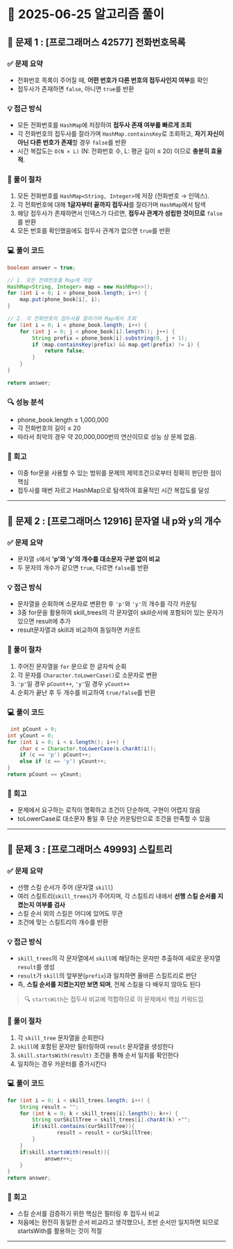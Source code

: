 # 🧠 2025-06-25 알고리즘 풀이

## 📌 문제 1 : [프로그래머스 42577] 전화번호목록

### ✅ 문제 요약
- 전화번호 목록이 주어질 때, **어떤 번호가 다른 번호의 접두사인지 여부**를 확인
- 접두사가 존재하면 `false`, 아니면 `true`를 반환


### 💡 접근 방식
- 모든 전화번호를 `HashMap`에 저장하여 **접두사 존재 여부를 빠르게 조회**
- 각 전화번호의 접두사를 잘라가며 `HashMap.containsKey`로 조회하고, **자기 자신이 아닌 다른 번호가 존재**할 경우 `false`를 반환
- 시간 복잡도는 `O(N × L)` (N: 전화번호 수, L: 평균 길이 ≤ 20) 이므로 **충분히 효율적**.

### 👣 풀이 절차

1. 모든 전화번호를 `HashMap<String, Integer>`에 저장 (전화번호 → 인덱스).
2. 각 전화번호에 대해 **1글자부터 끝까지 접두사**를 잘라가며 `HashMap`에서 탐색
3. 해당 접두사가 존재하면서 인덱스가 다르면, **접두사 관계가 성립한 것이므로** `false`를 반환
4. 모든 번호를 확인했음에도 접두사 관계가 없으면 `true`를 반환


### 💻 풀이 코드
```java
boolean answer = true;

// 1. 모든 전화번호를 Map에 저장
HashMap<String, Integer> map = new HashMap<>();
for (int i = 0; i < phone_book.length; i++) {
    map.put(phone_book[i], i);
}

// 2. 각 전화번호의 접두사를 잘라가며 Map에서 조회
for (int i = 0; i < phone_book.length; i++) {
    for (int j = 0; j < phone_book[i].length(); j++) {
        String prefix = phone_book[i].substring(0, j + 1);
        if (map.containsKey(prefix) && map.get(prefix) != i) {
            return false;
        }
    }
}

return answer;
```

### 🔍 성능 분석
- phone_book.length ≤ 1,000,000
- 각 전화번호의 길이 ≤ 20
- 따라서 최악의 경우 약 20,000,000번의 연산이므로 성능 상 문제 없음.

### 🔁 회고

- 이중 for문을 사용할 수 있는 범위를 문제의 제약조건으로부터 정확히 판단한 점이 핵심
- 접두사를 매번 자르고 HashMap으로 탐색하여 효율적인 시간 복잡도를 달성



---

## 📌 문제 2 :  [프로그래머스 12916] 문자열 내 p와 y의 개수

### ✅ 문제 요약
- 문자열 `s`에서 **'p'와 'y'의 개수를 대소문자 구분 없이 비교**
- 두 문자의 개수가 같으면 `true`, 다르면 `false`를 반환

### 💡 접근 방식
- 문자열을 순회하며 소문자로 변환한 후 `'p'`와 `'y'`의 개수를 각각 카운팅
- 3중 for문을 활용하여 skill_trees의 각 문자열이 skill순서에 포함되어 있는 문자가 있으면 result에 추가
- result문자열과 skill과 비교하여 동일하면 카운트



### 👣 풀이 절차

1. 주어진 문자열을 `for` 문으로 한 글자씩 순회
2. 각 문자를 `Character.toLowerCase()`로 소문자로 변환
3. `'p'`일 경우 `pCount++`, `'y'`일 경우 `yCount++` 
4. 순회가 끝난 후 두 개수를 비교하여 `true/false`를 반환

### 💻 풀이 코드
```java
 int pCount = 0;
int yCount = 0;
for (int i = 0; i < s.length(); i++) {
    char c = Character.toLowerCase(s.charAt(i));
    if (c == 'p') pCount++;
    else if (c == 'y') yCount++;
}
return pCount == yCount;
```

### 🔁 회고
- 문제에서 요구하는 로직이 명확하고 조건이 단순하여, 구현이 어렵지 않음
- toLowerCase로 대소문자 통일 후 단순 카운팅만으로 조건을 만족할 수 있음

---


## 📌 문제 3 :  [프로그래머스 49993] 스킬트리 

### ✅ 문제 요약
- 선행 스킬 순서가 주어 (문자열 `skill`)
- 여러 스킬트리(`skill_trees`)가 주어지며, 각 스킬트리 내에서 **선행 스킬 순서를 지켰는지 여부를 검사**
- 스킬 순서 외의 스킬은 어디에 있어도 무관
- 조건에 맞는 스킬트리의 개수를 반환


### 💡 접근 방식
- `skill_trees`의 각 문자열에서 `skill`에 해당하는 문자만 추출하여 새로운 문자열 `result`를 생성
- `result`가 `skill`의 앞부분(`prefix`)과 일치하면 올바른 스킬트리로 판단
- 즉, **스킬 순서를 지켰는지만 보면 되며**, 전체 스킬을 다 배우지 않아도 된다

> 🔍 `startsWith`는 접두사 비교에 적합하므로 이 문제에서 핵심 키워드임


### 👣 풀이 절차

1. 각 `skill_tree` 문자열을 순회한다
2. `skill`에 포함된 문자만 필터링하여 `result` 문자열을 생성한다
3. `skill.startsWith(result)` 조건을 통해 순서 일치를 확인한다
4. 일치하는 경우 카운터를 증가시킨다


### 💻 풀이 코드
```java
for (int i = 0; i < skill_trees.length; i++) {
    String result = "";
    for (int k = 0; k < skill_trees[i].length(); k++) {
        String curSkillTree = skill_trees[i].charAt(k) +"";
        if(skill.contains(curSkillTree)){
                result = result + curSkillTree;
        }
    }
    if(skill.startsWith(result)){
            answer++;
    }
}
return answer;
```

### 🔁 회고
- 스킬 순서를 검증하기 위한 핵심은 필터링 후 접두사 비교
- 처음에는 완전히 동일한 순서 비교라고 생각했으나, 초반 순서만 일치하면 되므로 startsWith를 활용하는 것이 적절

---